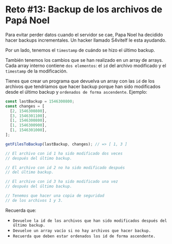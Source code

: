 # Reto #13: Backup de los archivos de Papá Noel

Para evitar perder datos cuando el servidor se cae, Papa Noel ha decidido hacer backups incrementales. Un hacker llamado S4vitelf le esta ayudando.

Por un lado, tenemos el `timestamp` de cuándo se hizo el último backup.

También tenemos los cambios que se han realizado en un array de arrays. Cada array interno contiene `dos elementos`: el `id` del archivo modificado y el `timestamp` de la modificación.

Tienes que crear un programa que devuelva un array con las `id` de los archivos que tendríamos que hacer backup porque han sido modificados desde el último backup y `ordenados de forma ascendente`. Ejemplo:

```js
const lastBackup = 1546300800;
const changes = [
  [2, 1546300800],
  [3, 1546301100],
  [1, 1546300800],
  [1, 1546300900],
  [1, 1546301000],
];

getFilesToBackup(lastBackup, changes); // => [ 1, 3 ]

// El archivo con id 1 ha sido modificado dos veces
// después del último backup.

// El archivo con id 2 no ha sido modificado después
// del último backup.

// El archivo con id 3 ha sido modificado una vez
// después del último backup.

// Tenemos que hacer una copia de seguridad
// de los archivos 1 y 3.
```

Recuerda que:

- `Devuelve la id de los archivos que han sido modificados después del último backup.`
- `Devuelve un array vacío si no hay archivos que hacer backup.`
- `Recuerda que deben estar ordenados los id de forma ascendente.`
